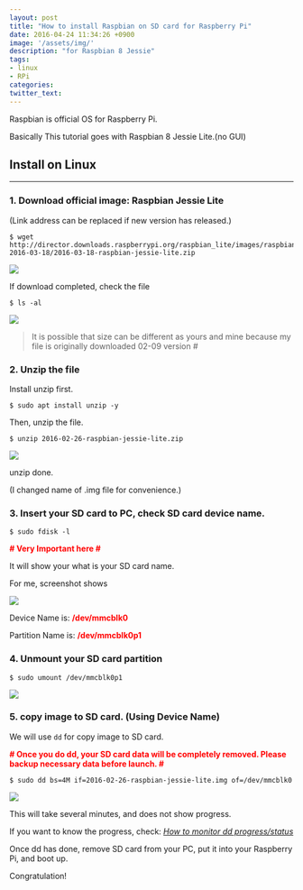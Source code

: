 ```yaml
---
layout: post
title: "How to install Raspbian on SD card for Raspberry Pi"
date: 2016-04-24 11:34:26 +0900
image: '/assets/img/'
description: "for Raspbian 8 Jessie"
tags:
- linux
- RPi
categories:
twitter_text:
---
```


Raspbian is official OS for Raspberry Pi.

Basically This tutorial goes with Raspbian 8 Jessie Lite.(no GUI)

## Install on Linux
---

### 1. Download official image: Raspbian Jessie Lite

(Link address can be replaced if new version has released.)

```shell
$ wget http://director.downloads.raspberrypi.org/raspbian_lite/images/raspbian_lite-2016-03-18/2016-03-18-raspbian-jessie-lite.zip
```

<a href="https://googledrive.com/host/0Bw2KEQNBe4nMZW91OWJNZ2lmX0k/img20160306-002.png" data-lightbox="11"><img src="https://googledrive.com/host/0Bw2KEQNBe4nMZW91OWJNZ2lmX0k/img20160306-002.png"></a>

If download completed, check the file

```shell
$ ls -al
```

<a href="https://googledrive.com/host/0Bw2KEQNBe4nMZW91OWJNZ2lmX0k/img20160306-003.png" data-lightbox="11"><img src="https://googledrive.com/host/0Bw2KEQNBe4nMZW91OWJNZ2lmX0k/img20160306-003.png"></a>

> It is possible that size can be different as yours and mine because my file is originally downloaded 02-09 version #

### 2. Unzip the file

Install unzip first.

```shell
$ sudo apt install unzip -y
```

Then, unzip the file.

```shell
$ unzip 2016-02-26-raspbian-jessie-lite.zip
```

<a href="https://googledrive.com/host/0Bw2KEQNBe4nMZW91OWJNZ2lmX0k/img20160306-005.png" data-lightbox="11"><img src="https://googledrive.com/host/0Bw2KEQNBe4nMZW91OWJNZ2lmX0k/img20160306-005.png"></a>

unzip done.

(I changed name of .img file for convenience.)

### 3. Insert your SD card to PC, check SD card device name.

```shell
$ sudo fdisk -l
```

<strong><span style="color: red;"># Very Important here #</span></strong>

It will show your what is your SD card name.

For me, screenshot shows

<a href="https://googledrive.com/host/0Bw2KEQNBe4nMZW91OWJNZ2lmX0k/img20160306-006.png" data-lightbox="11"><img src="https://googledrive.com/host/0Bw2KEQNBe4nMZW91OWJNZ2lmX0k/img20160306-006.png"></a>

Device Name is: <strong><span style="color: red;">/dev/mmcblk0</span></strong>

Partition Name is: <strong><span style="color: red;">/dev/mmcblk0p1</span></strong>

### 4. Unmount your SD card partition

```shell
$ sudo umount /dev/mmcblk0p1
```
<a href="https://googledrive.com/host/0Bw2KEQNBe4nMZW91OWJNZ2lmX0k/img20160306-007.png" data-lightbox="11"><img src="https://googledrive.com/host/0Bw2KEQNBe4nMZW91OWJNZ2lmX0k/img20160306-007.png"></a>

### 5. copy image to SD card. (Using Device Name)

We will use `dd` for copy image to SD card.

<strong><span style="color: red;"># Once you do dd, your SD card data will be completely removed. Please backup necessary data before launch. #</span></strong>

```shell
$ sudo dd bs=4M if=2016-02-26-raspbian-jessie-lite.img of=/dev/mmcblk0
```

<a href="https://googledrive.com/host/0Bw2KEQNBe4nMZW91OWJNZ2lmX0k/img20160306-008.png" data-lightbox="11"><img src="https://googledrive.com/host/0Bw2KEQNBe4nMZW91OWJNZ2lmX0k/img20160306-008.png"></a>

This will take several minutes, and does not show progress.

If you want to know the progress, check: [_How to monitor dd progress/status_](http://en.minibrary.com/13)

Once dd has done, remove SD card from your PC, put it into your Raspberry Pi, and boot up.

Congratulation!
